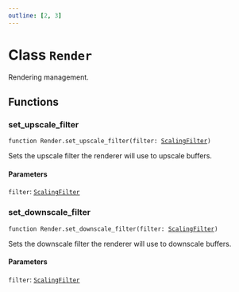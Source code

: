 ```yaml
---
outline: [2, 3]
---
```


# Class `Render`


Rendering management.




## Functions

### <Badge type="function" text="function" /> set_upscale_filter

<div class="language-lua"><pre><code>function Render.set_upscale_filter(filter: <a href="/lua-reference/enums/ScalingFilter">ScalingFilter</a>)</code></pre></div>

Sets the upscale filter the renderer will use to upscale buffers.


#### Parameters

`filter`: <code><a href="/lua-reference/enums/ScalingFilter">ScalingFilter</a></code>






### <Badge type="function" text="function" /> set_downscale_filter

<div class="language-lua"><pre><code>function Render.set_downscale_filter(filter: <a href="/lua-reference/enums/ScalingFilter">ScalingFilter</a>)</code></pre></div>

Sets the downscale filter the renderer will use to downscale buffers.


#### Parameters

`filter`: <code><a href="/lua-reference/enums/ScalingFilter">ScalingFilter</a></code>





